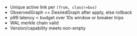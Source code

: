 - Unique active link per `(from, class!=bus)`
- ObservedGraph == DesiredGraph after apply, else rollback
- p99 latency < budget over 10s window or breaker trips
- WAL merkle chain valid
- Version/capability meets non-empty
